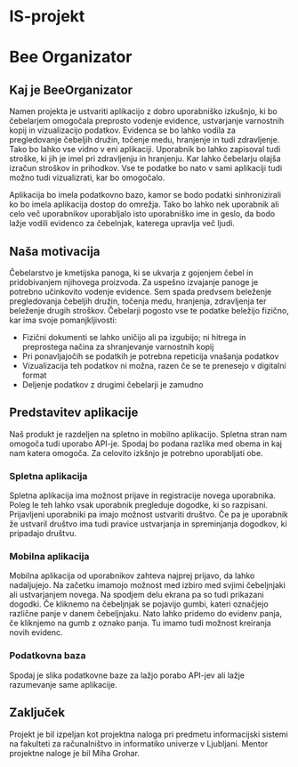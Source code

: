 # IS-projekt
<h1>Bee Organizator</h1>

<h2>Kaj je BeeOrganizator</h2>
Namen projekta je ustvariti aplikacijo z dobro uporabniško izkušnjo, ki bo čebelarjem omogočala preprosto vodenje evidence, ustvarjanje varnostnih kopij in vizualizacijo podatkov. Evidenca se bo lahko vodila za pregledovanje čebeljih družin, točenje medu, hranjenje in tudi zdravljenje. Tako bo lahko vse vidno v eni aplikaciji. Uporabnik bo lahko zapisoval tudi stroške, ki jih je imel pri zdravljenju in hranjenju. Kar lahko čebelarju olajša izračun stroškov in prihodkov. Vse te podatke bo nato v sami aplikaciji tudi možno tudi vizualizrati, kar bo omogočalo.

Aplikacija bo imela podatkovno bazo, kamor se bodo podatki sinhronizirali ko bo imela aplikacija dostop do omrežja. Tako bo lahko nek uporabnik ali celo več uporabnikov uporabljalo isto uporabniško ime in geslo, da bodo lažje vodili evidenco za čebelnjak, katerega upravlja več ljudi.

<h2>Naša motivacija</h2>

Čebelarstvo je kmetijska panoga, ki se ukvarja z gojenjem čebel in pridobivanjem njihovega proizvoda. Za uspešno izvajanje panoge je potrebno učinkovito vodenje evidence. Sem spada predvsem beleženje pregledovanja čebeljih družin, točenja medu, hranjenja, zdravljenja ter beleženje drugih stroškov. Čebelarji pogosto vse te podatke beležijo fizično, kar ima svoje pomanjkljivosti:
<ul>
<li>Fizični dokumenti se lahko uničijo ali pa izgubijo; ni hitrega in preprostega načina za shranjevanje varnostnih kopij</li>
<li>Pri ponavljajočih se podatkih je potrebna repeticija vnašanja podatkov</li>
<li>Vizualizacija teh podatkov ni možna, razen če se te prenesejo v digitalni format</li>
<li>Deljenje podatkov z drugimi čebelarji je zamudno</li> </ul>

<h2>Predstavitev aplikacije</h2>

Naš produkt je razdeljen na spletno in mobilno aplikacijo. Spletna stran nam omogoča tudi uporabo API-je. Spodaj bo podana razlika med obema in kaj nam katera omogoča. Za celovito izkšnjo je potrebno uporabljati obe.

<h3>Spletna aplikacija</h3>

Spletna aplikacija ima možnost prijave in registracije novega uporabnika. Poleg le teh lahko vsak uporabnik pregleduje dogodke, ki so razpisani. 
Prijavljeni uporabniki pa imajo možnost ustvariti društvo. Če pa je uporabnik že ustvaril društvo ima tudi pravice ustvarjanja in spreminjanja dogodkov, ki pripadajo društvu.

<h3>Mobilna aplikacija</h3>

Mobilna aplikacija od uporabnikov zahteva najprej prijavo, da lahko nadaljujejo. Na začetku imamojo možnost med izbiro med svjimi čebeljnjaki ali ustvarjanjem novega. Na spodjem delu ekrana pa so tudi prikazani dogodki.
Če kliknemo na čebeljnjak se pojavijo gumbi, kateri označjejo različne panje v danem čebeljnjaku. Nato lahko pridemo do evidenv panja, če kliknjemo na gumb z oznako panja. Tu imamo tudi možnost kreiranja novih evidenc.

<h3>Podatkovna baza</h3>
Spodaj je slika podatkovne baze za lažjo porabo API-jev ali lažje razumevanje same aplikacije.

<h2>Zaključek</h2>

Projekt je bil izpeljan kot projektna naloga pri predmetu informacijski sistemi na fakulteti za računalništvo in informatiko univerze v Ljubljani. Mentor projektne naloge je bil Miha Grohar.

